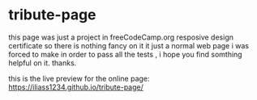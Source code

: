 # tribute-page
this page was just a project in freeCodeCamp.org resposive design certificate so there is nothing fancy on it it just a normal web page i was forced to make in order to pass all the tests , i hope you find somthing helpful on it. thanks.


this is the live preview for the online page: 
https://iliass1234.github.io/tribute-page/
